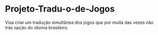 # Projeto-Tradu-o-de-Jogos
Visa criar um tradução simultânea dos jogos que por muita das vezes não trás opção do idioma brasileiro.
